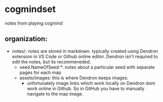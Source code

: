 # cogmindset
notes from playing cogmind

## organization:

- notes/: notes are stored in markdown. typically created using Dendron extension in VS Code or Github online editor. Dendron isn't required to edit the notes, but its recommeneded.
    - seed.NameOfSeed.*: notes about a particular seed with separate pages for each map
    - assets/images: this is where Dendron keeps images.
        - unfortunately image links which work locally on Dendron dont work online in Github.  So in GitHub you have to manually navigate to the map image.

